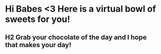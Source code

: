 # Hi Babes <3 Here is a virtual bowl of sweets for you!
## H2 Grab your chocolate of the day and I hope that makes your day!
